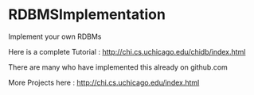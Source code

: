 # RDBMSImplementation
Implement your own RDBMs

Here is a complete Tutorial : http://chi.cs.uchicago.edu/chidb/index.html

There are many who have implemented this already on github.com

More Projects here : http://chi.cs.uchicago.edu/index.html
